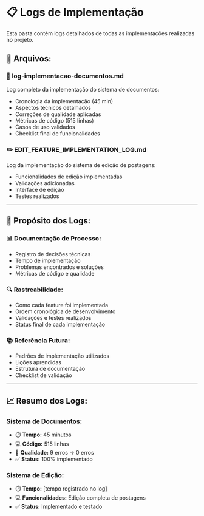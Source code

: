 # 📋 Logs de Implementação

Esta pasta contém logs detalhados de todas as implementações realizadas no projeto.

## 📄 **Arquivos:**

### **📄 log-implementacao-documentos.md**

Log completo da implementação do sistema de documentos:

- Cronologia da implementação (45 min)
- Aspectos técnicos detalhados
- Correções de qualidade aplicadas
- Métricas de código (515 linhas)
- Casos de uso validados
- Checklist final de funcionalidades

### **✏️ EDIT_FEATURE_IMPLEMENTATION_LOG.md**

Log da implementação do sistema de edição de postagens:

- Funcionalidades de edição implementadas
- Validações adicionadas
- Interface de edição
- Testes realizados

---

## 🎯 **Propósito dos Logs:**

### **📊 Documentação de Processo:**

- Registro de decisões técnicas
- Tempo de implementação
- Problemas encontrados e soluções
- Métricas de código e qualidade

### **🔍 Rastreabilidade:**

- Como cada feature foi implementada
- Ordem cronológica de desenvolvimento
- Validações e testes realizados
- Status final de cada implementação

### **📚 Referência Futura:**

- Padrões de implementação utilizados
- Lições aprendidas
- Estrutura de documentação
- Checklist de validação

---

## 📈 **Resumo dos Logs:**

### **Sistema de Documentos:**

- ⏱️ **Tempo:** 45 minutos
- 💻 **Código:** 515 linhas
- 🐛 **Qualidade:** 9 erros → 0 erros
- ✅ **Status:** 100% implementado

### **Sistema de Edição:**

- ⏱️ **Tempo:** [tempo registrado no log]
- 💻 **Funcionalidades:** Edição completa de postagens
- ✅ **Status:** Implementado e testado
